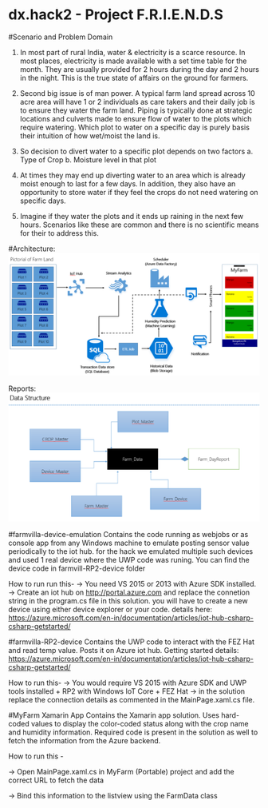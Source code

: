 # dx.hack2 - Project F.R.I.E.N.D.S

#Scenario and Problem Domain
1. In most part of rural India, water & electricity is a scarce resource. In most places, electricity is made available with a set time table for the month. They are usually provided for 2 hours during the day and 2 hours in the night. This is the true state of affairs on the ground for farmers. 

2. Second big issue is of man power. A typical farm land spread across 10 acre area will have 1 or 2 individuals as care takers and their daily job is to ensure they water the farm land. Piping is typically done at strategic locations and culverts made to ensure flow of water to the plots which require watering. Which plot to water on a specific day is purely basis their intuition of how wet/moist the land is. 

3. So decision to divert water to a specific plot depends on two factors
    a. Type of Crop
    b. Moisture level in that plot

4. At times they may end up diverting water to an area which is already moist enough to last for a few days. In addition, they also have an opportunity to store water if they feel the crops do not need watering on specific days. 

5. Imagine if they water the plots and it ends up raining in the next few hours. Scenarios like these are common and there is no scientific means for their to address this.


#Architecture:
![alt tag](https://raw.githubusercontent.com/nabhishek/dx.hack2/master/images/architecture.PNG)

Reports:
![alt tag](https://raw.githubusercontent.com/nabhishek/dx.hack2/master/images/reports.PNG)

#farmvilla-device-emulation 
Contains the code running as webjobs or as console app from any Windows machine to emulate posting sensor value periodically to the iot hub. for the hack we emulated multiple such devices and used 1 real device where the UWP code was runing. You can find the device code in farmvill-RP2-device folder

How to run run this-
-> You need VS 2015 or 2013 with Azure SDK installed.
-> Create an iot hub on http://portal.azure.com and replace the connetion string in the program.cs file in this solution. you will have to create a new device using either device explorer or your code. details here: https://azure.microsoft.com/en-in/documentation/articles/iot-hub-csharp-csharp-getstarted/


#farmvilla-RP2-device
Contains the UWP code to interact with the FEZ Hat and read temp value. Posts it on Azure iot hub. Getting started details: https://azure.microsoft.com/en-in/documentation/articles/iot-hub-csharp-csharp-getstarted/

How to run this-
-> You would require VS 2015 with Azure SDK and UWP tools installed + RP2 with Windows IoT Core + FEZ Hat 
-> in the solution replace the connection details as commented in the MainPage.xaml.cs file.

#MyFarm Xamarin App
Contains the Xamarin app solution. Uses hard-coded values to display the color-coded status along with the crop name and humidity information. Required code is present in the solution as well to fetch the information from the Azure backend.

How to run this -

-> Open MainPage.xaml.cs in MyFarm (Portable) project and add the correct URL to fetch the data

-> Bind this information to the listview using the FarmData class
